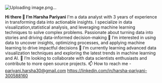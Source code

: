 ![Uploading image.png…]()

**Hi there 👋 I’m Harsha Pariyani**
I'm a data analyst with 3 years of experience in transforming data into actionable insights. I specialize in data visualization,statistical analysis, and leveraging machine learning techniques to solve complex problems. Passionate about turning data into stories and driving data-informed decision-making
👀 I’m interested in using data to uncover insights, optimizing processes, and applying machine learning to drive impactful decisions
🌱 I’m currently learning advanced data visualization techniques and exploring the latest trends in machine learning and AI.
💞️ I’m looking to collaborate with data scientists enthusiasts and contribute to more open source projects.
📫 How to reach me - pariyani.harsha30@gmail.com     https://linkedin.com/in/harsha-pariyani-300588160

<!---
harsha-pariyani/harsha-pariyani is a ✨ special ✨ repository because its `README.md` (this file) appears on your GitHub profile.
You can click the Preview link to take a look at your changes.
--->

